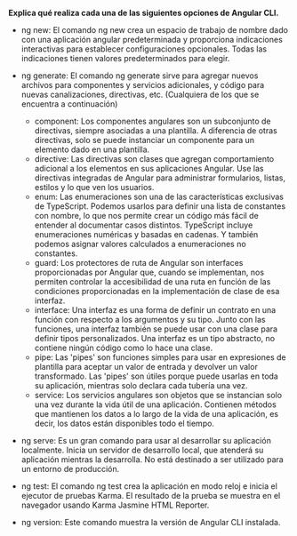 **Explica qué realiza cada una de las siguientes opciones de Angular CLI.**
- ng new:
El comando ng new crea un espacio de trabajo de nombre dado con una aplicación angular predeterminada y proporciona indicaciones interactivas para establecer configuraciones opcionales. Todas las indicaciones tienen valores predeterminados para elegir.

- ng generate: 
El comando ng generate sirve para agregar nuevos archivos para componentes y servicios adicionales, y código para nuevas canalizaciones, directivas, etc. (Cualquiera de los que se encuentra a continuación)

  - component: Los componentes angulares son un subconjunto de directivas, siempre asociadas a una plantilla. A diferencia de otras directivas, solo se puede instanciar un componente para un elemento dado en una plantilla.
  - directive: Las directivas son clases que agregan comportamiento adicional a los elementos en sus aplicaciones Angular. Use las directivas integradas de Angular para administrar formularios, listas, estilos y lo que ven los usuarios.
  - enum: Las enumeraciones son una de las características exclusivas de TypeScript. Podemos usarlos para definir una lista de constantes con nombre, lo que nos permite crear un código más fácil de entender al documentar casos distintos. TypeScript incluye enumeraciones numéricas y basadas en cadenas. Y también podemos asignar valores calculados a enumeraciones no constantes.
  - guard: Los protectores de ruta de Angular son interfaces proporcionadas por Angular que, cuando se implementan, nos permiten controlar la accesibilidad de una ruta en función de las condiciones proporcionadas en la implementación de clase de esa interfaz.
  - interface: Una interfaz es una forma de definir un contrato en una función con respecto a los argumentos y su tipo. Junto con las funciones, una interfaz también se puede usar con una clase para definir tipos personalizados. Una interfaz es un tipo abstracto, no contiene ningún código como lo hace una clase.
  - pipe: Las 'pipes' son funciones simples para usar en expresiones de plantilla para aceptar un valor de entrada y devolver un valor transformado. Las 'pipes' son útiles porque puede usarlas en toda su aplicación, mientras solo declara cada tubería una vez.
  - service: Los servicios angulares son objetos que se instancian solo una vez durante la vida útil de una aplicación. Contienen métodos que mantienen los datos a lo largo de la vida de una aplicación, es decir, los datos están disponibles todo el tiempo.

- ng serve:
Es un gran comando para usar al desarrollar su aplicación localmente. Inicia un servidor de desarrollo local, que atenderá su aplicación mientras la desarrolla. No está destinado a ser utilizado para un entorno de producción.

- ng test:
El comando ng test crea la aplicación en modo reloj e inicia el ejecutor de pruebas Karma. El resultado de la prueba se muestra en el navegador usando Karma Jasmine HTML Reporter.

- ng version:
Este comando muestra la versión de Angular CLI instalada.
